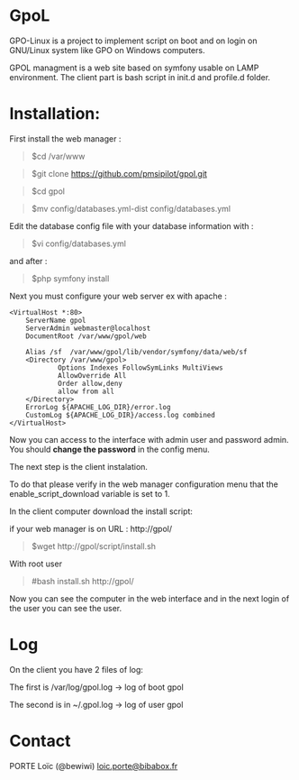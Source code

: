 GpoL
====
GPO-Linux is a project to implement script on boot and on login on GNU/Linux system like GPO on Windows computers.

GPOL managment is a web site based on symfony usable on LAMP environment. The client part is bash script in init.d and
profile.d folder.


Installation:
====
First install the web manager :
>$cd /var/www

>$git clone https://github.com/pmsipilot/gpol.git

>$cd gpol

>$mv config/databases.yml-dist config/databases.yml

Edit the database config file with your database information with :
>$vi config/databases.yml

and after :
>$php symfony install

Next you must configure your web server
ex with apache :

    <VirtualHost *:80>
	    ServerName gpol
	    ServerAdmin webmaster@localhost
	    DocumentRoot /var/www/gpol/web

	    Alias /sf  /var/www/gpol/lib/vendor/symfony/data/web/sf
	    <Directory /var/www/gpol>
                Options Indexes FollowSymLinks MultiViews
                AllowOverride All
                Order allow,deny
                allow from all
	    </Directory>
        ErrorLog ${APACHE_LOG_DIR}/error.log
        CustomLog ${APACHE_LOG_DIR}/access.log combined
    </VirtualHost>


Now  you can access to the interface with admin user and password admin.
You should **change the password** in the config menu.

The next step is the client instalation.

To do that please verify in the web manager configuration menu that the enable\_script\_download variable is set to 1.

In the client computer download the install script:

if your web manager is on URL : http://gpol/

>$wget http://gpol/script/install.sh

With root user
>\#bash install.sh http://gpol/

Now you can see the computer in the web interface and in the next login of the user you can see the user.

Log
====
On the client you have 2 files of log:

The first is /var/log/gpol.log -> log of boot gpol

The second is in ~/.gpol.log -> log of user gpol



Contact
====
PORTE Loïc (@bewiwi) loic.porte@bibabox.fr